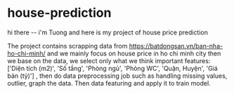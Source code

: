 # house-prediction
hi there -- i'm Tuong and here is my project of house price prediction

The project contains scrapping data from https://batdongsan.vn/ban-nha-ho-chi-minh/ and we mainly focus on house price in ho chi minh city
then we base on the data, we select only what we think important features: ['Diện tích (m2)', 'Số tầng', 'Phòng ngủ', 'Phòng WC', 'Quận, Huyện', 'Giá bán (tỷ)'] , then do data preprocessing job such as handling missing values, outlier, graph the data.
Then data featuring and apply it to train model.
